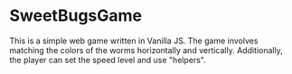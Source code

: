 # SweetBugsGame

This is a simple web game written in Vanilla JS. The game involves matching the colors of the worms horizontally and vertically. Additionally, the player can set the speed level and use "helpers".
